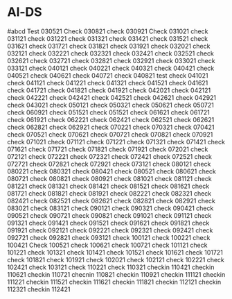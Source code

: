# Al-DS
#abcd
Test 030521
Check 030821
check 030921
Check 031021
check 031121
check 031221
check 031321
check 031421
check 031521
check 031621
check 031721
check 031821
check 031921
check 032021
check 032121
check 032221
check 032321
check 032421
check 032521
check 032621
check 032721
check 032821
check 032921
check 033021
check 033121
check 040121
check 040221
check 040321
check 040421
check 040521
check 040621
check 040721
check 040821
test
check 041021
check 041121
check 041221
check 041321
check 041521
check 041621
check 041721
check 041821
check 041921
check 042021
check 042121
check 042221
check 042421
check 042521
check 042621
check 042921
check 043021
check 050121
check 050321
check 050621
check 050721
check 060921
check 051521
check 051521
check 061621
check 061721
check 061921
check 062221
check 062421
check 062521
check 062621
check 062821
check 062921
check 070221
check 070321
check 070421
check 070521
check 070621
check 070721
check 070821
check 070921
check 071021
check 071121
check 071221
check 071321
check 071421
check 071621
check 071721
check 071821
check 071921
check 072021
check 072121
check 072221
check 072321
check 072421
check 072521
check 072721
check 072821
check 072921
check 073121
check 080121
check 080221
check 080321
check 080421
check 080521
check 080621
check 080721
check 080821
check 080921
check 081021
check 081121
check 081221
check 081321
check 081421
check 081521
check 081621
check 081721
check 081821
check 081921
check 082221
check 082321
check 082421
check 082521
check 082621
check 082821
check 082921
check 083021
check 083121
check 090121
check 090321
check 090421
check 090521
check 090721
check 090821
check 091021
check 091121
check 091321
check 091421
check 091521
check 091621
check 091821
check 091921
check 092121
check 092221
check 092321
check 092421
check 092721
check 092821
check 093121
check 100121
check 100221
check 100421
Check 100521
check 100621
check 100721
check 101121
check 101221
check 101321
check 101421
check 101521
check 101621
check 101721
check 101821
check 101921
check 102021
check 102121
check 102221
check 102421
check 103121
check 110221
check 110321
checkin 110421
checkin 110621
checkin 110721
checnin 110821
checkin 110921
checkin 111121
checkin 111221
checkin 111521
checkin 111621
checkin 111821
checkin 112121
checkin 112321
checkin 112421
